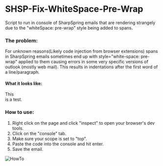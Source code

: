 # SHSP-Fix-WhiteSpace-Pre-Wrap
Script to run in console of SharpSpring emails that are rendering strangely due to the "whiteSpace: pre-wrap" style being added to spans.

<h3>The problem:</h3>
<p>For unknown reasons(Likely code injection from browser extensions) spans in SharpSpring emails sometimes end up with style="white-space: pre-wrap" applied to them causing errors in some very specific versions of outlook (mostly web mail). This results in indentations after the first word of a line/paragraph.</p>

<h4>What it looks like:</h4>
<p>This
<br/>is a test.</p>

<h3>How to use:</h3>
<ol>
  <li>Right click on the page and click "inspect" to open your browser's dev tools.</li>
  <li>Click on the "console" tab.</li>
  <li>Make sure your scope is set to "top".</li>
  <li>Paste the code into the console and hit enter.</li>
  <li>Save the email.</li>
</ol>

![HowTo](https://d1sz9tkli0lfjq.cloudfront.net/items/0g2u3v3T0N342f2v232n/Screen%20Recording%202020-01-23%20at%2012.51%20PM.gif)
